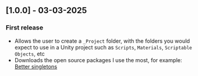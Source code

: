 ## [1.0.0] - 03-03-2025
### First release
- Allows the user to create a `_Project` folder, with the folders
you would expect to use in a Unity project such as `Scripts`, `Materials`, 
`Scriptable Objects`, etc
- Downloads the open source packages I use the most, for example: 
[Better singletons](https://github.com/UnityCommunity/UnitySingleton.git)